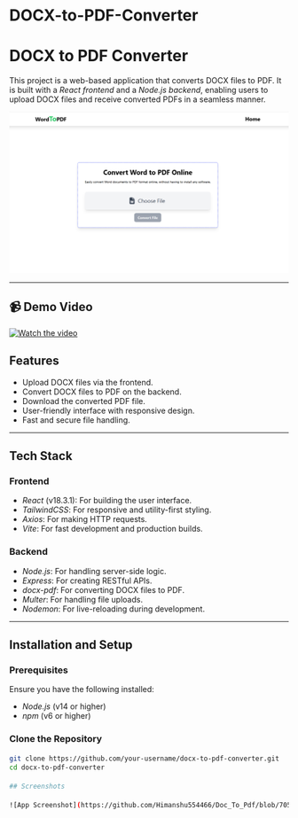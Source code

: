 # **DOCX-to-PDF-Converter**

# DOCX to PDF Converter

This project is a web-based application that converts DOCX files to PDF. It is built with a *React frontend* and a *Node.js backend*, enabling users to upload DOCX files and receive converted PDFs in a seamless manner.

![App Screenshot](https://github.com/Himanshu554466/Doc_To_Pdf/blob/7057dabde898287d356a5d821b6f6076eab4b5dd/docx-to-pdf.png?raw=true)

---

## 📹 Demo Video

[![Watch the video]()](https://drive.google.com/file/d/1idcE-i_zJbXtVDRlURVHVmpjpJcExKkD/view)

## Features

- Upload DOCX files via the frontend.
- Convert DOCX files to PDF on the backend.
- Download the converted PDF file.
- User-friendly interface with responsive design.
- Fast and secure file handling.

---

## Tech Stack

### Frontend
- *React* (v18.3.1): For building the user interface.
- *TailwindCSS*: For responsive and utility-first styling.
- *Axios*: For making HTTP requests.
- *Vite*: For fast development and production builds.

### Backend
- *Node.js*: For handling server-side logic.
- *Express*: For creating RESTful APIs.
- *docx-pdf*: For converting DOCX files to PDF.
- *Multer*: For handling file uploads.
- *Nodemon*: For live-reloading during development.

---

## Installation and Setup

### Prerequisites
Ensure you have the following installed:
- *Node.js* (v14 or higher)
- *npm* (v6 or higher)

### Clone the Repository
```bash
git clone https://github.com/your-username/docx-to-pdf-converter.git
cd docx-to-pdf-converter

## Screenshots

![App Screenshot](https://github.com/Himanshu554466/Doc_To_Pdf/blob/7057dabde898287d356a5d821b6f6076eab4b5dd/docx-to-pdf.png?raw=true)
